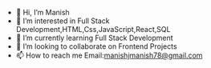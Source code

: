- 👋 Hi, I’m Manish
- 👀 I’m interested in Full Stack Development,HTML,Css,JavaScript,React,SQL
- 🌱 I’m currently learning Full Stack Development
- 💞️ I’m looking to collaborate on Frontend Projects
- 📫 How to reach me Email:manishjmanish78@gmail.com

<!---
Manish25658/Manish25658 is a ✨ special ✨ repository because its `README.md` (this file) appears on your GitHub profile.
You can click the Preview link to take a look at your changes.
--->
